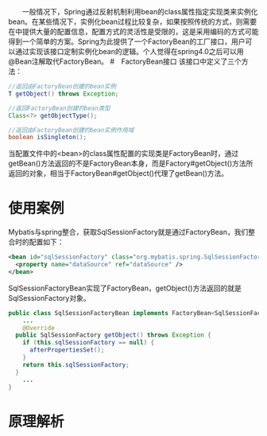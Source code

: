 　　一般情况下，Spring通过反射机制利用bean的class属性指定实现类来实例化bean。在某些情况下，实例化bean过程比较复杂，如果按照传统的方式，则需要在<bean>中提供大量的配置信息，配置方式的灵活性是受限的，这是采用编码的方式可能得到一个简单的方案。Spring为此提供了一个FactoryBean的工厂接口，用户可以通过实现该接口定制实例化bean的逻辑。个人觉得在spring4.0之后可以用@Bean注解取代FactoryBean。
#　FactoryBean接口
该接口中定义了三个方法：
```java
//返回由FactoryBean创建的bean实例
T getObject() throws Exception;

//返回FactoryBean创建的bean类型
Class<?> getObjectType();

//返回由FactoryBean创建的bean实例作用域
boolean isSingleton();
```
当配置文件中的\<bean>的class属性配置的实现类是FactoryBean时，通过getBean()方法返回的不是FactoryBean本身，而是Factory#getObject()方法所返回的对象，相当于FactoryBean#getObject()代理了getBean()方法。
# 使用案例
Mybatis与spring整合，获取SqlSessionFactory就是通过FactoryBean，我们整合时的配置如下：
```xml
<bean id="sqlSessionFactory" class="org.mybatis.spring.SqlSessionFactoryBean">
  <property name="dataSource" ref="dataSource" />
</bean>
```
SqlSessionFactoryBean实现了FactoryBean，getObject()方法返回的就是SqlSessionFactory对象。
```java
public class SqlSessionFactoryBean implements FactoryBean<SqlSessionFactory>, InitializingBean, ApplicationListener<ApplicationEvent> {
    ...
    @Override
  public SqlSessionFactory getObject() throws Exception {
    if (this.sqlSessionFactory == null) {
      afterPropertiesSet();
    }
    return this.sqlSessionFactory;
  }
    ...
}
```
# 原理解析